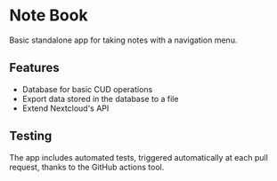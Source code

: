 # Note Book

Basic standalone app for taking notes with a navigation menu.

## Features
- Database for basic CUD operations
- Export data stored in the database to a file
- Extend Nextcloud's API

## Testing
The app includes automated tests, triggered automatically at each pull request, thanks to the GitHub actions tool.

